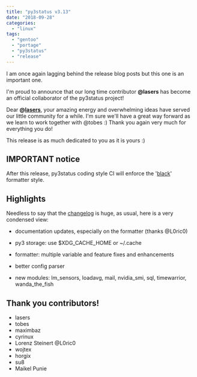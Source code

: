 ```yaml
---
title: "py3status v3.13"
date: "2018-09-28"
categories: 
  - "linux"
tags: 
  - "gentoo"
  - "portage"
  - "py3status"
  - "release"
---
```


I am once again lagging behind the release blog posts but this one is an important one.

I'm proud to announce that our long time contributor **@lasers** has become an official collaborator of the py3status project!

Dear **@[lasers](https://github.com/lasers)**, your amazing energy and overwhelming ideas have served our little community for a while. I'm sure we'll have a great way forward as we learn to work together with @tobes :) Thank you again very much for everything you do!

This release is as much dedicated to you as it is yours :)

## IMPORTANT notice

After this release, py3status coding style CI will enforce the '[black](https://pypi.org/project/black/)' formatter style.  

## Highlights

Needless to say that the [changelog](https://github.com/ultrabug/py3status/blob/master/CHANGELOG) is huge, as usual, here is a very condensed view:

- documentation updates, especially on the formatter (thanks @L0ric0)  
    
- py3 storage: use $XDG_CACHE_HOME or ~/.cache
- formatter: multiple variable and feature fixes and enhancements
- better config parser
- new modules: lm_sensors, loadavg, mail, nvidia_smi, sql, timewarrior, wanda_the_fish

## Thank you contributors!

- lasers
- tobes
- maximbaz
- cyrinux
- Lorenz Steinert @L0ric0
- wojtex
- horgix
- su8
- Maikel Punie
